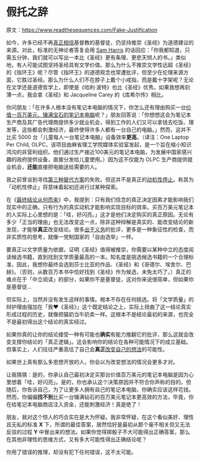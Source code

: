 # 假托之辞

原文：https://www.readthesequences.com/Fake-Justification

如今，许多已经不再[真正相信](https://www.readthesequences.com/Belief-In-Belief)基督教的基督徒，仍坚持推崇《圣经》为道德建议的来源。对此，标准的无神论者答复会用 [Sam Harris](http://www.samharris.org/blog/item/sam-harris-vs.-andrew-sullivan) 的话回应：「你我都知道，只需五分钟，我们就可以写出一本比《圣经》更有条理、更悲天悯人的书。」类似地，有人可能试图坚持圣经具有文学价值。那么为什么不推崇文学性远超《圣经》的《指环王》呢？尽管《指环王》的道德观念也常遭批评，但至少在伦理来源方面，它胜过圣经。那么为什么人们不在脖子上戴个小戒指，而是戴十字架呢？无论在文学还是道德哲学上，即使是《哈利·波特》也比《圣经》优秀。如果我想再刻薄一点，我会拿《圣经》和 Jacqueline Carey 的《库希尔传》相比。

你问朋友：「在许多人根本没有笔记本电脑的情况下，你怎么还有理由购买一台[价值一百万美元、镶满宝石的笔记本电脑](https://entertainment.slashdot.org/story/07/03/26/197253/a-million-dollar-laptop-created)呢？」朋友回答说：「你想想这会为笔记本生产商及其广告代理商提供多少就业机会，得到工作的人们又可以拿钱去吃饭、理发等，这些都会刺激经济，最终使得许多人都有一台自己的电脑。」然而，这并不比买 5000 台「儿童每人一台笔记本电脑」设备效率**更高**。（译注：One Laptop Per Child, OLPC，该项目由麻省理工学院媒体实验室发起，是一个旨在缩小知识鸿沟的非营利组织。他们通过生产接近100美元的笔记本电脑，为发展中国家感兴趣的政府提供设备，直接分发给儿童使用。）因为这不仅能为 OLPC 生产商提供就业机会，**还能**直接把电脑送给需要的人。

我之前曾谈到寻找[第三种替代方案](https://www.readthesequences.com/The-Third-Alternative)的失败。但这并不是真正的[动机性停止](https://www.readthesequences.com/Motivated-Stopping-And-Motivated-Continuation)。称其为「动机性停止」将意味着起初还进行过某种探索。

在《[最终结论从何而来](https://www.readthesequences.com/TheBottomLine)》中，我提到：只有我们信念的真正决定因素才能影响我们现实中的正确，只有行为的真实动机才能影响实现目标的效率。买百万美元笔记本的人实际上心里想的是：「哇，好闪亮。」这才是他们决定购买的真正原因。无论有多少「正当的理由」也无法改变这一点，除非这种辩解是真实的、能改变结论的新发现，才能够**真正**改变结论。很多[出于义务](https://www.readthesequences.com/The-Meditation-On-Curiosity)的批评，更多是一种象征性的检查，而非实质性的思考，就像一党制国家的「自由选举」一样。

要真正以文学质量为依据，证明《圣经》值得被推崇，你需要以某种中立的态度阅读候选书籍，直到找到文学质量最高的一本。知名度是挑选候选书籍的一个合理标准，因此，我想你最终会选到莎士比亚的作品、《圣经》和《哥德尔、埃舍尔、巴赫》。（否则，从数百万本书中恰好找到《圣经》作为候选，未免太巧了。）真正的难点在于「中立阅读」的部分，如果你不是基督徒，这对你来说很简单，但如果你是基督徒...

但实际上，当然并没有发生这样的事情。根本不存在任何挑选。将「文学质量」的辩护理由强加在「我❤《圣经》」这个既定结论之上，实际上扭曲了这一结论真实形成过程的历史，就像把猫奶当牛奶卖一样。这根本不是结论最初的来源，也完全不是最初得出这个结论的真实经过。

如果你真的让你的结论接受一种有可能也**确实**有能力推翻它的批评，那么这就会改变支撑你结论的「真正逻辑」。这会影响你的结论在各种可能情况下的成立基础。但事实上，人们往往严重高估了自己会**真正**[改变自己的想法](https://www.readthesequences.com/We-Change-Our-Minds-Less-Often-Than-We-Think)的可能性。

如果世上真有那么多思想开放的人，你会以为改变想法的情况会更多才对。

让我猜猜：是的，你承认自己最初决定买那台价值百万美元的笔记本电脑是因为心里想着「哇，好闪亮」。是的，你也承认这个决策原因并不符合你声称的目的。但随后，你告诉自己，为了让更多人拥有自己的笔记本电脑，你确实应该这样花钱。然而，你偏偏**找不到**比买一台镶满钻石的百万美元笔记本更高效的方法，毕竟，你在给笔记本电脑商店注入资金，还能刺激经济！真是绝了！

朋友，我对这个惊人的巧合实在是大为怀疑。我非常怀疑，在这个看似美好、理性且无私的标准 **X** 下，所谓的最佳答案，居然恰好是最初从那个毫不相关但又无法反驳的过程 **Y** 中冒出来的想法。如果你觉得掷骰子不大可能得出正确答案，那么在其他非理性的思维方式，又有多大可能性得出正确结论呢？

你用了错误的推理，却没有犯下任何错误，这不太可能。